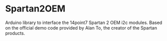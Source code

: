 # Spartan2OEM
Arduino library to interface the 14point7 Spartan 2 OEM i2c modules. Based on the official demo code provided by Alan To, the creator of the Spartan products.
